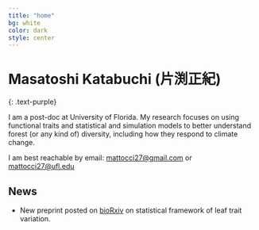 ```yaml
---
title: "home"
bg: white
color: dark
style: center
---
```


# **Masatoshi Katabuchi** (片渕正紀)

{: .text-purple}

<!-- <span class="fa-stack subtlecircle" style="font-size:100px; background:rgba(255,166,0,0.1)">
  <i class="fa fa-circle fa-stack-2x text-white"></i>
  <i class="fa fa-bicycle fa-stack-1x text-orange"></i>
</span> -->

I am a post-doc at University of Florida. My research focuses on using functional traits and statistical and simulation models to better understand forest (or any kind of) diversity, including how they respond to climate change.  

  <span class="more-icons">
  <a href="https://twitter.com/mattocci"><i class="fa fa-twitter fa-4x"></i></a>
  <a href="https://github.com/mattocci27/"><i class="fa fa-github fa-4x"></i></a>
  <a href="mailto:mattocci27@gmail.com"><i class="fa fa-envelope fa-4x"></i></a>
  <i class="ai ai-google-scholar fa-4x"></i>
  </span>

I am best reachable by email: [mattocci27@gmail.com](mailto:mattocci27@gmail.com) or [mattocci27@ufl.edu](mailto:mattocci27@ufl.edu)


## News
- New preprint posted on [bioRxiv](https://doi.org/10.1101/116855) on statistical framework of leaf trait variation.

